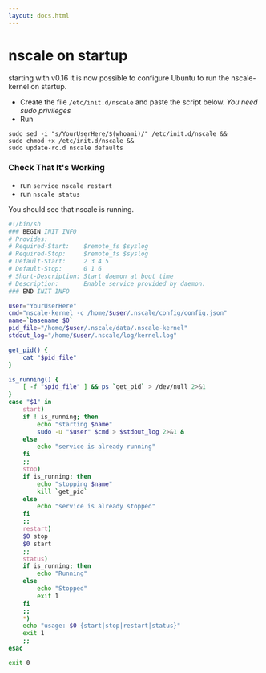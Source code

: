 ```yaml
---
layout: docs.html
---
```


# nscale on startup

starting with v0.16 it is now possible to configure Ubuntu to run the nscale-kernel on startup.
- Create the file `/etc/init.d/nscale` and paste the script below. _You need sudo privileges_
- Run

```
sudo sed -i "s/YourUserHere/$(whoami)/" /etc/init.d/nscale &&
sudo chmod +x /etc/init.d/nscale &&
sudo update-rc.d nscale defaults
```

### Check That It's Working
- run `service nscale restart`
- run `nscale status`

You should see that nscale is running.

```bash
#!/bin/sh
### BEGIN INIT INFO
# Provides:
# Required-Start:    $remote_fs $syslog
# Required-Stop:     $remote_fs $syslog
# Default-Start:     2 3 4 5
# Default-Stop:      0 1 6
# Short-Description: Start daemon at boot time
# Description:       Enable service provided by daemon.
### END INIT INFO

user="YourUserHere"
cmd="nscale-kernel -c /home/$user/.nscale/config/config.json"
name=`basename $0`
pid_file="/home/$user/.nscale/data/.nscale-kernel"
stdout_log="/home/$user/.nscale/log/kernel.log"

get_pid() {
    cat "$pid_file"
}

is_running() {
    [ -f "$pid_file" ] && ps `get_pid` > /dev/null 2>&1
}
case "$1" in
    start)
    if ! is_running; then
        echo "starting $name"
        sudo -u "$user" $cmd > $stdout_log 2>&1 &
    else
        echo "service is already running"
    fi
    ;;
    stop)
    if is_running; then
        echo "stopping $name"
        kill `get_pid`
    else
        echo "service is already stopped"
    fi
    ;;
    restart)
    $0 stop
    $0 start
    ;;
    status)
    if is_running; then
        echo "Running"
    else
        echo "Stopped"
        exit 1
    fi
    ;;
    *)
    echo "usage: $0 {start|stop|restart|status}"
    exit 1
    ;;
esac

exit 0
```
